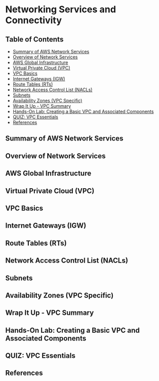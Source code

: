 # Networking Services and Connectivity


## Table of Contents
<!-- START doctoc generated TOC please keep comment here to allow auto update -->
<!-- DON'T EDIT THIS SECTION, INSTEAD RE-RUN doctoc TO UPDATE -->


- [Summary of AWS Network Services](#summary-of-aws-network-services)
- [Overview of Network Services](#overview-of-network-services)
- [AWS Global Infrastructure](#aws-global-infrastructure)
- [Virtual Private Cloud (VPC)](#virtual-private-cloud-vpc)
- [VPC Basics](#vpc-basics)
- [Internet Gateways (IGW)](#internet-gateways-igw)
- [Route Tables (RTs)](#route-tables-rts)
- [Network Access Control List (NACLs)](#network-access-control-list-nacls)
- [Subnets](#subnets)
- [Availability Zones (VPC Specific)](#availability-zones-vpc-specific)
- [Wrap It Up - VPC Summary](#wrap-it-up---vpc-summary)
- [Hands-On Lab: Creating a Basic VPC and Associated Components](#hands-on-lab-creating-a-basic-vpc-and-associated-components)
- [QUIZ: VPC Essentials](#quiz-vpc-essentials)
- [References](#references)

<!-- END doctoc generated TOC please keep comment here to allow auto update -->


## Summary of AWS Network Services


## Overview of Network Services


## AWS Global Infrastructure


## Virtual Private Cloud (VPC)


## VPC Basics


## Internet Gateways (IGW)


## Route Tables (RTs)


## Network Access Control List (NACLs)


## Subnets


## Availability Zones (VPC Specific)


## Wrap It Up - VPC Summary


## Hands-On Lab: Creating a Basic VPC and Associated Components


## QUIZ: VPC Essentials


## References
